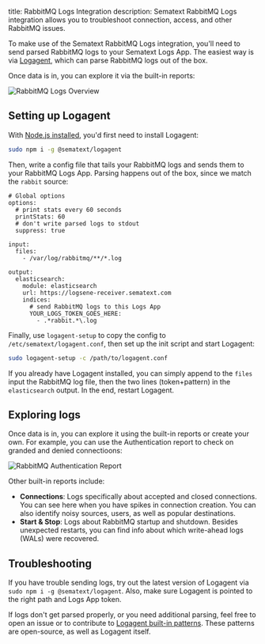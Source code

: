 title: RabbitMQ Logs Integration
description: Sematext RabbitMQ Logs integration allows you to troubleshoot connection, access, and other RabbitMQ issues.

To make use of the Sematext RabbitMQ Logs integration, you'll need to send parsed RabbitMQ logs to your Sematext Logs App. The easiest way is via [Logagent](../logagent/index.md), which can parse RabbitMQ logs out of the box.

Once data is in, you can explore it via the built-in reports: 

<img
  class="content-modal-image"
  alt="RabbitMQ Logs Overview"
  src="../../images/agents/rabbitmq_overview.png"
  title="RabbitMQ Logs Overview"
/>

## Setting up Logagent

With [Node.js installed](https://nodejs.org/en/download/package-manager/), you'd first need to install Logagent:
```bash
sudo npm i -g @sematext/logagent
```

Then, write a config file that tails your RabbitMQ logs and sends them to your RabbitMQ Logs App. Parsing happens out of the box, since we match the `rabbit` source:
```
# Global options
options:
  # print stats every 60 seconds 
  printStats: 60
  # don't write parsed logs to stdout
  suppress: true

input:
  files:
    - /var/log/rabbitmq/**/*.log

output:
  elasticsearch:
    module: elasticsearch
    url: https://logsene-receiver.sematext.com
    indices:
      # send RabbitMQ logs to this Logs App
      YOUR_LOGS_TOKEN_GOES_HERE:
        - .*rabbit.*\.log
```

Finally, use `logagent-setup` to copy the config to `/etc/sematext/logagent.conf`, then set up the init script and start Logagent:
```bash
sudo logagent-setup -c /path/to/logagent.conf
```

If you already have Logagent installed, you can simply append to the `files` input the RabbitMQ log file, then the two lines (token+pattern) in the `elasticsearch` output. In the end, restart Logagent.

## Exploring logs

Once data is in, you can explore it using the built-in reports or create your own. For example, you can use the Authentication report to check on granded and denied connectioons:

<img
  class="content-modal-image"
  alt="RabbitMQ Authentication Report"
  src="../../images/agents/rabbitmq_auth.png"
  title="RabbitMQ Authentication Report"
/>

Other built-in reports include:

- **Connections**: Logs specifically about accepted and closed connections. You can see here when you have spikes in connection creation. You can also identify noisy sources, users, as well as popular destinations.
- **Start & Stop**: Logs about RabbitMQ startup and shutdown. Besides unexpected restarts, you can find info about which write-ahead logs (WALs) were recovered.

## Troubleshooting

If you have trouble sending logs, try out the latest version of Logagent via `sudo npm i -g @sematext/logagent`. Also, make sure Logagent is pointed to the right path and Logs App token.

If logs don't get parsed properly, or you need additional parsing, feel free to open an issue or to contribute to [Logagent built-in patterns](https://github.com/sematext/logagent-js/blob/master/patterns.yml). These patterns are open-source, as well as Logagent itself.
